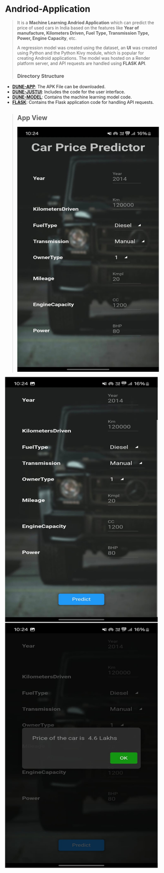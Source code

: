 # Andriod-Application

> It is a **Machine Learning Andriod Application** which can predict the price of used cars in India based on the features like **Year of manufacture, Kilometers Driven, Fuel Type, Transmission Type, Power, Engine Capacity**, etc.
>
> A regression model was created using the dataset, an **UI** was created using Python and the Python Kivy module, which is popular for creating Android applications. The model was hosted on a Render platform server, and API requests are handled using **FLASK API**.
>
> ### Directory Structure

- **[DUNE-APP](DUNE-APP)**: The APK File can be downloaded.
- **[DUNE-JUSTUI](DUNE-JUSTUI)**: Includes the code for the user interface.
- **[DUNE-MODEL](DUNE-MODEL)**: Contains the machine learning model code.
- **[FLASK](FLASK)**: Contains the Flask application code for handling API requests.

> ## App View
> <img src="interface-1.jpg" width="500px" height="800px" object-fit="contain">
 <img src="interface-2.jpg" width="500px" height="800px" object-fit="contain">
  <img src="interface-3.jpg" width="500px" height="800px" object-fit="contain">





